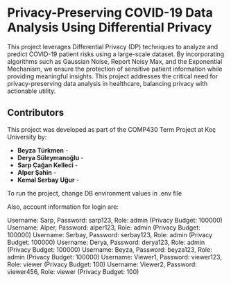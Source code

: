 # Privacy-Preserving COVID-19 Data Analysis Using Differential Privacy

This project leverages Differential Privacy (DP) techniques to analyze and predict COVID-19 patient risks using a large-scale dataset. By incorporating algorithms such as Gaussian Noise, Report Noisy Max, and the Exponential Mechanism, we ensure the protection of sensitive patient information while providing meaningful insights. This project addresses the critical need for privacy-preserving data analysis in healthcare, balancing privacy with actionable utility.

## Contributors
This project was developed as part of the COMP430 Term Project at Koç University by:

- **Beyza Türkmen** - 
- **Derya Süleymanoğlu** - 
- **Sarp Çağan Kelleci** - 
- **Alper Şahin** -
- **Kemal Serbay Uğur** -

To run the project, change DB environment values in .env file

Also, account information for login are:

Username: Sarp, Password: sarp123, Role: admin (Privacy Budget: 100000) 
Username: Alper, Password: alper123, Role: admin (Privacy Budget: 100000)
Username: Serbay, Password: serbay123, Role: admin (Privacy Budget: 100000)
Username: Derya, Password: derya123, Role: admin (Privacy Budget: 100000)
Username: Beyza, Password: beyza123, Role: admin (Privacy Budget: 100000)
Username: Viewer1, Password: viewer123, Role: viewer (Privacy Budget: 100)
Username: Viewer2, Password: viewer456, Role: viewer (Privacy Budget: 100)
